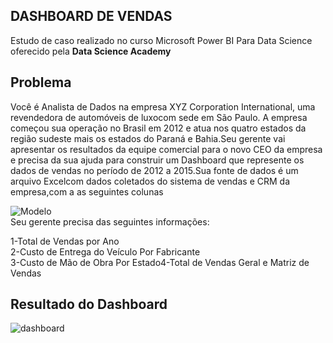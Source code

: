 ## DASHBOARD DE VENDAS
Estudo de caso realizado no curso Microsoft Power BI Para Data Science oferecido pela **Data Science Academy**
<br>

## Problema

Você é Analista de Dados na empresa XYZ Corporation International, uma revendedora de automóveis de luxocom sede em São Paulo. A empresa começou sua operação no Brasil em 2012 e atua nos quatro estados da região sudeste mais os estados do Paraná e Bahia.Seu gerente vai apresentar os resultados da equipe comercial para o novo CEO da empresa e precisa da sua ajuda para construir um Dashboard que represente os dados de vendas no período de 2012 a 2015.Sua fonte de dados é um arquivo Excelcom dados coletados do sistema de vendas e CRM da empresa,com a as seguintes colunas<br>

![Modelo](https://i.ibb.co/jhXQHrm/dados1.jpg)
<br>
Seu gerente precisa das seguintes informações:<br>

1-Total de Vendas por Ano<br>
2-Custo de Entrega do Veículo Por Fabricante<br>
3-Custo de Mão de Obra Por Estado4-Total de Vendas Geral e Matriz de Vendas

## Resultado do Dashboard

![dashboard](https://i.ibb.co/CmvMndz/dashboard.jpg)
